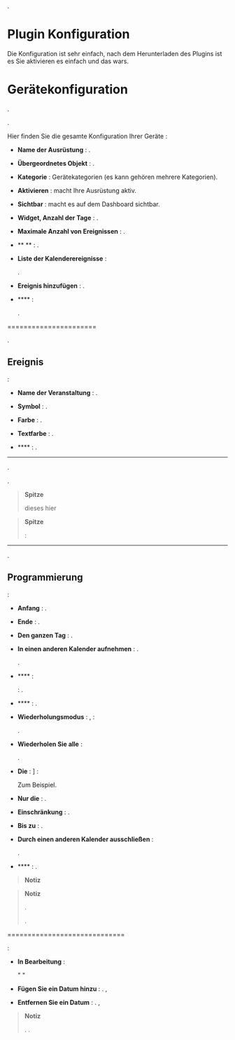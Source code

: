 
.

Plugin Konfiguration
=======================

Die Konfiguration ist sehr einfach, nach dem Herunterladen des Plugins ist es
Sie aktivieren es einfach und das wars.

Gerätekonfiguration
=============================


.

.

Hier finden Sie die gesamte Konfiguration Ihrer Geräte :

-   **Name der Ausrüstung** : .

-   **Übergeordnetes Objekt** : 
    .

-   **Kategorie** : Gerätekategorien (es kann gehören
    mehrere Kategorien).

-   **Aktivieren** : macht Ihre Ausrüstung aktiv.

-   **Sichtbar** : macht es auf dem Dashboard sichtbar.

-   **Widget, Anzahl der Tage** : 
    .

-   **Maximale Anzahl von Ereignissen** : 
    .

-   **
    ** : 
    .

-   **Liste der Kalenderereignisse** : 
    
    .

-   **Ereignis hinzufügen** : .

-   **** : 
    
    
    .


======================


.

Ereignis
---------

 :

-   **Name der Veranstaltung** : .

-   **Symbol** : 
    .

-   **Farbe** : 
    .

-   **Textfarbe** : 
    .

-   **** : 
    .


---------------


.




.

> **Spitze**
>
> 
> dieses hier


> **Spitze**
>
>:


-------------


.

Programmierung
-------------

 :

-   **Anfang** : .

-   **Ende** : .

-   **Den ganzen Tag** : 
    .

-   **In einen anderen Kalender aufnehmen** : 
    . 
    
    
    .

-   **** : 
    
     : .

-   **** : 
    .

-   **Wiederholungsmodus** : ,
     : 
    
    
    .

-   **Wiederholen Sie alle** : 
    
    .

-   **Die** : ] :
    
    Zum Beispiel.

-   **Nur die** : 
    .

-   **Einschränkung** : 
    .

-   **Bis zu** : .

-   **Durch einen anderen Kalender ausschließen** : 
    
    .

-   **** : 
    .

> **Notiz**
>
> 
> 

> **Notiz**
>
> 
> . 
> 
> .
> 


=============================

 :

-   **In Bearbeitung** : 
    
    
    
    "
    "

- **Fügen Sie ein Datum hinzu** : .  ,

- **Entfernen Sie ein Datum** : .  ,

> **Notiz**
>
> 
> 
> . 
> .
